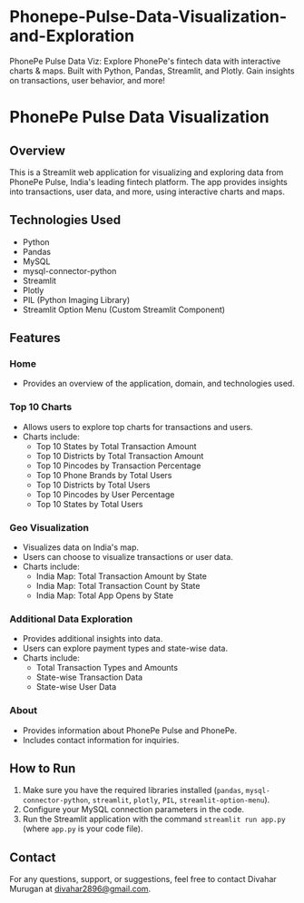 # Phonepe-Pulse-Data-Visualization-and-Exploration
PhonePe Pulse Data Viz: Explore PhonePe's fintech data with interactive charts &amp; maps. Built with Python, Pandas, Streamlit, and Plotly. Gain insights on transactions, user behavior, and more!
# PhonePe Pulse Data Visualization

## Overview
This is a Streamlit web application for visualizing and exploring data from PhonePe Pulse, India's leading fintech platform. The app provides insights into transactions, user data, and more, using interactive charts and maps.

## Technologies Used
- Python
- Pandas
- MySQL
- mysql-connector-python
- Streamlit
- Plotly
- PIL (Python Imaging Library)
- Streamlit Option Menu (Custom Streamlit Component)

## Features

### Home
- Provides an overview of the application, domain, and technologies used.

### Top 10 Charts
- Allows users to explore top charts for transactions and users.
- Charts include:
  - Top 10 States by Total Transaction Amount
  - Top 10 Districts by Total Transaction Amount
  - Top 10 Pincodes by Transaction Percentage
  - Top 10 Phone Brands by Total Users
  - Top 10 Districts by Total Users
  - Top 10 Pincodes by User Percentage
  - Top 10 States by Total Users

### Geo Visualization
- Visualizes data on India's map.
- Users can choose to visualize transactions or user data.
- Charts include:
  - India Map: Total Transaction Amount by State
  - India Map: Total Transaction Count by State
  - India Map: Total App Opens by State

### Additional Data Exploration
- Provides additional insights into data.
- Users can explore payment types and state-wise data.
- Charts include:
  - Total Transaction Types and Amounts
  - State-wise Transaction Data
  - State-wise User Data

### About
- Provides information about PhonePe Pulse and PhonePe.
- Includes contact information for inquiries.

## How to Run
1. Make sure you have the required libraries installed (`pandas`, `mysql-connector-python`, `streamlit`, `plotly`, `PIL`, `streamlit-option-menu`).
2. Configure your MySQL connection parameters in the code.
3. Run the Streamlit application with the command `streamlit run app.py` (where `app.py` is your code file).

## Contact
For any questions, support, or suggestions, feel free to contact Divahar Murugan at divahar2896@gmail.com.

